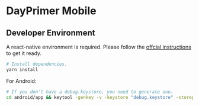 # DayPrimer Mobile

## Developer Environment

A react-native environment is required.
Please follow the [offcial instructions](https://facebook.github.io/react-native/docs/getting-started) to get it ready.

```sh
# Install dependencies.
yarn install
```

For Android:

```sh
# If you don't have a debug.keystore, you need to generate one.
cd android/app && keytool -genkey -v -keystore "debug.keystore" -storepass "android" -alias "androiddebugkey" -keypass "android" -keyalg "RSA" -keysize 2048 -validity 100000
```
